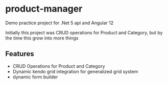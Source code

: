 # product-manager
Demo practice project for .Net 5 api and Angular 12

Initially this project was CRUD operations for Product and Category, but by the time this grow into more things

## Features

* CRUD Operations for Product and Category
* Dynamic kendo grid integration for generalized grid system
* dynamic form builder
